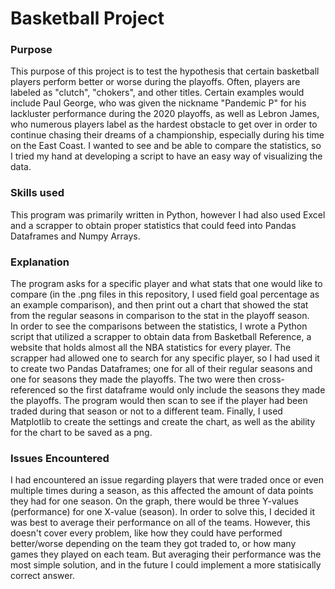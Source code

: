 # Basketball Project
### Purpose
This purpose of this project is to test the hypothesis that certain basketball players perform better or worse during the playoffs. Often, players are labeled as "clutch", "chokers", and other titles. Certain examples would include Paul George, who was given the nickname "Pandemic P" for his lackluster performance during the 2020 playoffs, as well as Lebron James, who numerous players label
as the hardest obstacle to get over in order to continue chasing their dreams of a championship, especially during his time on the East Coast. I wanted to see and be able to compare the statistics, so I tried my hand at developing a script to have an easy way of visualizing the data. 
### Skills used
This program was primarily written in Python, however I had also used Excel and a scrapper to obtain proper statistics that could feed into Pandas Dataframes and Numpy Arrays.

### Explanation
The program asks for a specific player and what stats that one would like to compare (in the .png files in this repository, I used field goal percentage as an example comparison), and then print out a chart that showed the stat from the regular seasons in comparison to the stat in the playoff season.
<br />
In order to see the comparisons between the statistics, I wrote a Python script that utilized a scrapper to obtain data from Basketball Reference, a website that holds
almost all the NBA statistics for every player. The scrapper had allowed one to search for any specific player, so I had used it to create two Pandas Dataframes; one for all of their regular seasons and one for seasons they made the playoffs. The two were then cross-referenced so the first dataframe would only include the seasons they made the playoffs. The program would then scan to see if the player had been traded during that season or not to a different team. Finally, I used Matplotlib to create the settings and create the chart, as well as the ability for the chart to be saved as a png. 

### Issues Encountered
I had encountered an issue regarding players that were traded once or even multiple times during a season, as this affected the amount of data points they had for one season. On the graph, there would be three Y-values (performance) for one X-value (season). In order to solve this, I decided it was best to average their performance on all of the teams. However, this doesn't cover every problem, like how they could have performed better/worse depending on the team they got traded to, or how many games they played on each team. But averaging their performance was the most simple solution, and in the future I could implement a more statisically correct answer.
